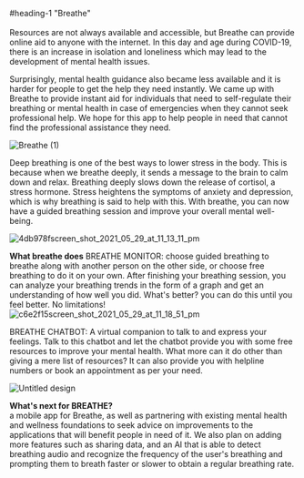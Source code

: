 #heading-1 "Breathe"
<br><br>
Resources are not always available and accessible, but Breathe can provide online aid to anyone with the internet. In this day and age during COVID-19, there is an increase in isolation and loneliness which may lead to the development of mental health issues.

Surprisingly, mental health guidance also became less available and it is harder for people to get the help they need instantly. We came up with Breathe to provide instant aid for individuals that need to self-regulate their breathing or mental health in case of emergencies when they cannot seek professional help. We hope for this app to help people in need that cannot find the professional assistance they need.

![Breathe (1)](https://user-images.githubusercontent.com/60786451/120093563-cdcc9c00-c138-11eb-9abc-d4c12b9a4dac.gif)

Deep breathing is one of the best ways to lower stress in the body. This is because when we breathe deeply, it sends a message to the brain to calm down and relax. Breathing deeply slows down the release of cortisol, a stress hormone. Stress heightens the symptoms of anxiety and depression, which is why breathing is said to help with this. With breathe, you can now have a guided breathing session and improve your overall mental well-being.

![4db978fscreen_shot_2021_05_29_at_11_13_11_pm](https://user-images.githubusercontent.com/60786451/120093511-6adb0500-c138-11eb-9a71-927854f0d5ba.png)


**What breathe does**
BREATHE MONITOR:
choose guided breathing to breathe along with another person on the other side, or choose free breathing to do it on your own. After finishing your breathing session, you can analyze your breathing trends in the form of a graph and get an understanding of how well you did. What's better? you can do this until you feel better. No limitations!
![c6e2f15screen_shot_2021_05_29_at_11_18_51_pm](https://user-images.githubusercontent.com/60786451/120093445-f607cb00-c137-11eb-81aa-941fbf809908.png)


BREATHE CHATBOT:
A virtual companion to talk to and express your feelings. Talk to this chatbot and let the chatbot provide you with some free resources to improve your mental health. What more can it do other than giving a mere list of resources? It can also provide you with helpline numbers or book an appointment as per your need.

![Untitled design](https://user-images.githubusercontent.com/60786451/120093729-b2ae5c00-c139-11eb-95b7-66efa7006eb0.png)


**What's next for BREATHE?**<br>
a mobile app for Breathe, as well as partnering with existing mental health and wellness foundations to seek advice on improvements to the applications that will benefit people in need of it. We also plan on adding more features such as sharing data, and an AI that is able to detect breathing audio and recognize the frequency of the user's breathing and prompting them to breath faster or slower to obtain a regular breathing rate.
